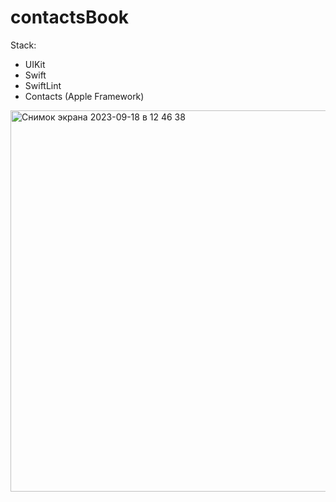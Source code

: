 # contactsBook

Stack:
  - UIKit
  - Swift
  - SwiftLint
  - Contacts (Apple Framework)

<img width="610" alt="Снимок экрана 2023-09-18 в 12 46 38" src="https://github.com/Puvlik/contactsBook/assets/38539905/d42e7379-c152-46fd-b553-606776582c03">
